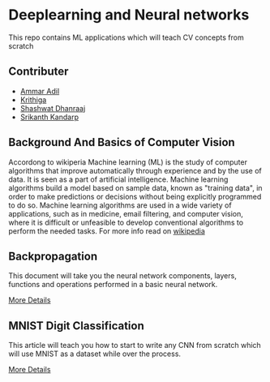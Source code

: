 # Deeplearning and Neural networks
This repo contains ML applications which will teach CV concepts from scratch

## Contributer
* [Ammar Adil](https://github.com/adilsammar)
* [Krithiga](https://github.com/BottleSpink)
* [Shashwat Dhanraaj](https://github.com/sdhanraaj12)
* [Srikanth Kandarp](https://github.com/Srikanth-Kandarp)

## Background And Basics of Computer Vision

Accordong to wikiperia Machine learning (ML) is the study of computer algorithms that improve automatically through experience and by the use of data. It is seen as a part of artificial intelligence. Machine learning algorithms build a model based on sample data, known as "training data", in order to make predictions or decisions without being explicitly programmed to do so. Machine learning algorithms are used in a wide variety of applications, such as in medicine, email filtering, and computer vision, where it is difficult or unfeasible to develop conventional algorithms to perform the needed tasks. For more info read on [wikipedia](https://en.wikipedia.org/wiki/Machine_learning)


## Backpropagation

This document will take you the neural network components, layers, functions and operations performed in a basic neural network. 

[More Details](./assets/backpropagation)

## MNIST Digit Classification

This article will teach you how to start to write any CNN from scratch which will use MNIST as a dataset while over the process. 

[More Details](./assets/mnist)
